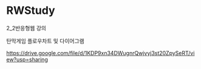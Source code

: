 # RWStudy
2_2반응형웹 강의

탄막게임 플로우차트 및 다이어그램

https://drive.google.com/file/d/1KDP9xn34DWugnrQwjvyj3st20ZpySeRT/view?usp=sharing
